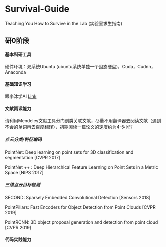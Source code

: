 # Survival-Guide
Teaching You How to Survive in the Lab (实验室求生指南)

## 研0阶段

#### 基本科研工具
硬件环境：双系统Ubuntu (ubuntu系统单独一个固态硬盘)，Cuda，Cudnn，Anaconda

#### 基础知识学习
跟李沐学AI [Link](https://space.bilibili.com/1567748478/channel/seriesdetail?sid=358497)

#### 文献阅读能力
请利用Mendeley文献工具分门别类关联文献，尽量不用翻译器去阅读文献（遇到不会的单词再去百度翻译），初期阅读一篇论文的速度约为4-5小时

##### 点云分类/特征编码
PointNet: Deep learning on point sets for 3D classification and segmentation [CVPR 2017]

PointNet ++ : Deep Hierarchical Feature Learning on Point Sets in a Metric Space [NIPS 2017]

##### 三维点云目标检测

SECOND: Sparsely Embedded Convolutional Detection [Sensors 2018]

PointPillars: Fast Encoders for Object Detection from Point Clouds [CVPR 2019]

PointRCNN: 3D object proposal generation and detection from point cloud [CVPR 2019]

#### 代码实践能力
